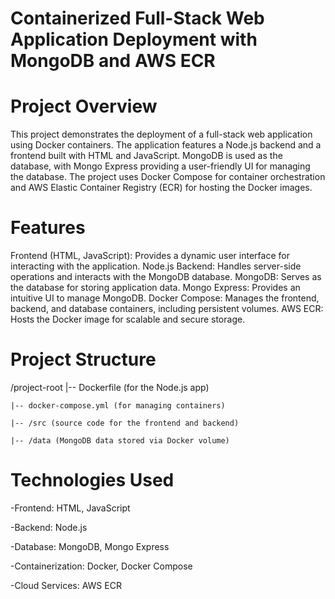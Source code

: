 # Containerized Full-Stack Web Application Deployment with MongoDB and AWS ECR

# Project Overview
  This project demonstrates the deployment of a full-stack web application using Docker containers. The application features a Node.js backend and a frontend built with HTML and JavaScript. MongoDB is used as the     database, with Mongo Express providing a user-friendly UI for managing the database. The project uses Docker Compose for container orchestration and AWS Elastic Container Registry (ECR) for hosting the Docker images.

# Features
  Frontend (HTML, JavaScript): Provides a dynamic user interface for interacting with the application.
  Node.js Backend: Handles server-side operations and interacts with the MongoDB database.
  MongoDB: Serves as the database for storing application data.
  Mongo Express: Provides an intuitive UI to manage MongoDB.
  Docker Compose: Manages the frontend, backend, and database containers, including persistent volumes.
  AWS ECR: Hosts the Docker image for scalable and secure storage.

 # Project Structure
  /project-root
    |-- Dockerfile (for the Node.js app)
    
    |-- docker-compose.yml (for managing containers)
    
    |-- /src (source code for the frontend and backend)
    
    |-- /data (MongoDB data stored via Docker volume)

# Technologies Used
  -Frontend: HTML, JavaScript
  
  -Backend: Node.js
  
  -Database: MongoDB, Mongo Express
  
  -Containerization: Docker, Docker Compose
  
  -Cloud Services: AWS ECR
